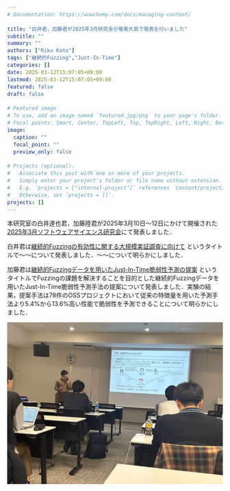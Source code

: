 ```yaml
---
# Documentation: https://wowchemy.com/docs/managing-content/

title: "白井君，加藤君が2025年3月研究会＠奄美大島で発表を行いました"
subtitle: ""
summary: ""
authors: ["Riku Kato"]
tags: ["継続的Fuzzing","Just-In-Time"]
categories: []
date: 2025-03-12T15:07:05+09:00
lastmod: 2025-03-12T15:07:05+09:00
featured: false
draft: false

# Featured image
# To use, add an image named `featured.jpg/png` to your page's folder.
# Focal points: Smart, Center, TopLeft, Top, TopRight, Left, Right, BottomLeft, Bottom, BottomRight.
image:
  caption: ""
  focal_point: ""
  preview_only: false

# Projects (optional).
#   Associate this post with one or more of your projects.
#   Simply enter your project's folder or file name without extension.
#   E.g. `projects = ["internal-project"]` references `content/project/deep-learning/index.md`.
#   Otherwise, set `projects = []`.
projects: []
---
```

本研究室の白井達也君，加藤陸君が2025年3月10日〜12日にかけて開催された[
2025年3月ソフトウェアサイエンス研究会](https://ken.ieice.org/ken/program/index.php?tgs_regid=467a2ef7771c23683bb71c6ec6b3ca61a419e5c002fb2d05466b685a2ac8ce77)にて発表しました．

白井君は[継続的Fuzzingの有効性に関する大規模実証調査に向けて](https://ken.ieice.org/ken/paper/20250312uc8r/)
というタイトルで〜〜について発表しました．〜〜について明らかにしました．

加藤君は[継続的Fuzzingデータを用いたJust-In-Time脆弱性予測の提案](https://ken.ieice.org/ken/paper/20250312Xc8u/)
というタイトルでFuzzingの課題を解決することを目的とした継続的Fuzzingデータを用いたJust-In-Time脆弱性予測手法の提案について発表しました．実験の結果，提案手法は78件のOSSプロジェクトにおいて従来の特徴量を用いた予測手法より5.4%から13.6%高い性能で脆弱性を予測できることについて明らかにしました．

![](kato.jpg)